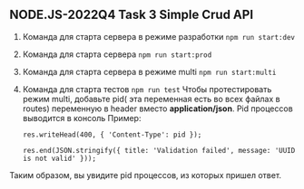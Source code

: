 ## NODE.JS-2022Q4 Task 3 Simple Crud API

1. Команда для старта сервера в режиме разработки
  `npm run start:dev`
2. Команда для старта сервера
  `npm run start:prod`
3. Команда для старта сервера в режиме multi
  `npm run start:multi`
4. Команда для старта тестов
  `npm run test`
  Чтобы протестировать режим multi, добавьте pid( эта переменная есть во всех файлах в routes) переменную в header вместо **application/json**. Pid процессов выводится в консоль
  Пример:
   
  
    `res.writeHead(400, { 'Content-Type': pid });`
  
    `res.end(JSON.stringify({ title: 'Validation failed', message: 'UUID is not valid' })); `
    
  
  Таким образом, вы увидите pid процессов, из которых пришел ответ.
